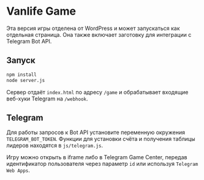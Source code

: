 # Vanlife Game

Эта версия игры отделена от WordPress и может запускаться как отдельная страница. Она также включает заготовку для интеграции с Telegram Bot API.

## Запуск

```bash
npm install
node server.js
```

Сервер отдаёт `index.html` по адресу `/game` и обрабатывает входящие веб-хуки Telegram на `/webhook`.

## Telegram

Для работы запросов к Bot API установите переменную окружения `TELEGRAM_BOT_TOKEN`. Функции для установки счёта и получения таблицы лидеров находятся в `js/telegram.js`.

Игру можно открыть в iframe либо в Telegram Game Center, передав идентификатор пользователя через параметр `id` или используя `Telegram Web Apps`.

